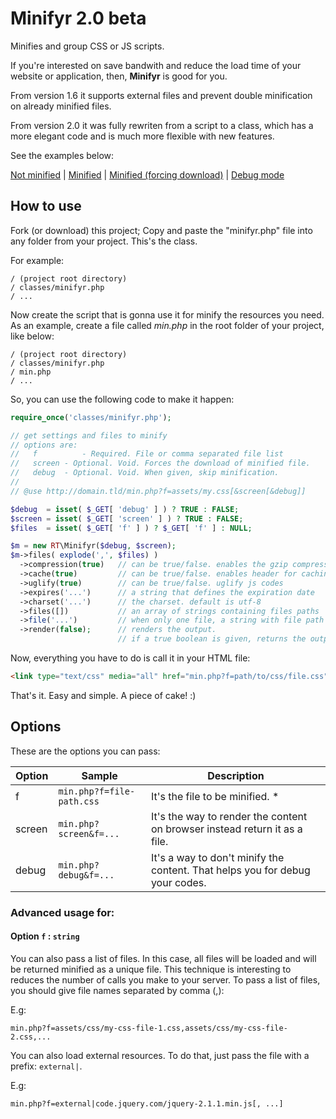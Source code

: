 # Minifyr 2.0 beta

Minifies and group CSS or JS scripts.

If you're interested on save bandwith and reduce the load time of your website or application, then, **Minifyr** is good for you.

From version 1.6 it supports external files and prevent double minification on already minified files.

From version 2.0 it was fully rewriten from a script to a class, which has a more elegant code and is much more flexible with new features.

See the examples below:

   [Not minified](https://raw.githubusercontent.com/driftyco/ionicons/master/css/ionicons.css) |
   [Minified](http://awin.com.br/minifyr/sample.php?f=sample.css&screen) |
   [Minified (forcing download)](http://awin.com.br/minifyr/sample.php?f=sample.css) |
   [Debug mode](http://awin.com.br/minifyr/sample.php?f=sample.css&screen&debug)

## How to use

Fork (or download) this project; Copy and paste the "minifyr.php" file into any folder from your project. This's the class.

For example:

```
/ (project root directory)
/ classes/minifyr.php
/ ...
```

Now create the script that is gonna use it for minify the resources you need. As an example, create a file called _min.php_ in the 
root folder of your project, like below:

```
/ (project root directory)
/ classes/minifyr.php
/ min.php
/ ...
```

So, you can use the following code to make it happen:

```php
require_once('classes/minifyr.php');

// get settings and files to minify
// options are:
//   f			- Required. File or comma separated file list
//	 screen	- Optional. Void. Forces the download of minified file.
// 	 debug	- Optional. Void. When given, skip minification.
// 
// @use http://domain.tld/min.php?f=assets/my.css[&screen[&debug]]

$debug  = isset( $_GET[ 'debug' ] ) ? TRUE : FALSE;
$screen = isset( $_GET[ 'screen' ] ) ? TRUE : FALSE;
$files  = isset( $_GET[ 'f' ] ) ? $_GET[ 'f' ] : NULL;

$m = new RT\Minifyr($debug, $screen);
$m->files( explode(',', $files) )
  ->compression(true)   // can be true/false. enables the gzip compression 
  ->cache(true)         // can be true/false. enables header for caching 
  ->uglify(true)        // can be true/false. uglify js codes
  ->expires('...')      // a string that defines the expiration date
  ->charset('...')      // the charset. default is utf-8
  ->files([])           // an array of strings containing files paths
  ->file('...')         // when only one file, a string with file path 
  ->render(false);      // renders the output. 
                        // if a true boolean is given, returns the output as string.

```

Now, everything you have to do is call it in your HTML file:

```html
<link type="text/css" media="all" href="min.php?f=path/to/css/file.css" />
```

That's it. Easy and simple. A piece of cake! :)

## Options

These are the options you can pass:

| Option    | Sample | Description |
| --------- | ------ | ----------  |
| f      | `min.php?f=file-path.css` | It's the file to be minified. * |
| screen | `min.php?screen&f=...`    | It's the way to render the content on browser instead return it as a file. |
| debug  | `min.php?debug&f=...`     | It's a way to don't minify the content. That helps you for debug your codes. |

### Advanced usage for:

#### Option `f` : `string`

You can also pass a list of files. In this case, all files will be loaded and will be returned minified as a unique file. This technique is interesting to reduces the number of calls you make to your server.
To pass a list of files, you should give file names separated by comma (,):

E.g:
```
min.php?f=assets/css/my-css-file-1.css,assets/css/my-css-file-2.css,...
```

You can also load external resources.
To do that, just pass the file with a prefix: `external|`.

E.g:
```
min.php?f=external|code.jquery.com/jquery-2.1.1.min.js[, ...]
```

